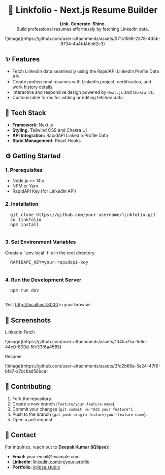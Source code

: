 <h1 align="center">📄 Linkfolio - Next.js Resume Builder</h1>
  <p align="center">
    <strong>Link. Generate. Shine.</strong><br>
    Build professional resumes effortlessly by fetching LinkedIn data.
  </p>

  <div align="center">
    ![image](https://github.com/user-attachments/assets/371c1568-2378-4d5b-9734-4a4fd4bb62c3)
  </div>

  <h2>✨ Features</h2>
  <ul>
    <li>Fetch LinkedIn data seamlessly using the RapidAPI LinkedIn Profile Data API.</li>
    <li>Create professional resumes with LinkedIn project, certification, and work history details.</li>
    <li>Interactive and responsive design powered by <code>Next.js</code> and <code>Chakra UI</code>.</li>
    <li>Customizable forms for adding or editing fetched data.</li>
  </ul>

  <h2>🚀 Tech Stack</h2>
  <ul>
    <li><strong>Framework:</strong> Next.js</li>
    <li><strong>Styling:</strong> Tailwind CSS and Chakra UI</li>
    <li><strong>API Integration:</strong> RapidAPI LinkedIn Profile Data</li>
    <li><strong>State Management:</strong> React Hooks</li>
  </ul>
  
  <h2>⚙️ Getting Started</h2>
  <h3>1. Prerequisites</h3>
  <ul>
    <li>Node.js >= 14.x</li>
    <li>NPM or Yarn</li>
    <li>RapidAPI Key (for LinkedIn API)</li>
  </ul>

  <h3>2. Installation</h3>
  <pre>
  git clone https://github.com/your-username/linkfolio.git
  cd linkfolio
  npm install
  </pre>

  <h3>3. Set Environment Variables</h3>
  Create a `.env.local` file in the root directory:
  <pre>
  RAPIDAPI_KEY=your-rapidapi-key
  </pre>

  <h3>4. Run the Development Server</h3>
  <pre>
  npm run dev
  </pre>
  Visit <a href="http://localhost:3000" target="_blank">http://localhost:3000</a> in your browser.

  <h2>🎨 Screenshots</h2>
  
  <p>LinkedIn Fetch</p>
  ![image](https://github.com/user-attachments/assets/1345a75a-1e6c-44c0-800d-5fc33f6a4585)
  <p>Resume</p>
  ![image](https://github.com/user-attachments/assets/3fd2b66a-5a24-47f6-bfa7-a7cc6ad58bca)



  <h2>🤝 Contributing</h2>
  <ol>
    <li>Fork the repository.</li>
    <li>Create a new branch (<code>feature/your-feature-name</code>).</li>
    <li>Commit your changes (<code>git commit -m "Add your feature"</code>).</li>
    <li>Push to the branch (<code>git push origin feature/your-feature-name</code>).</li>
    <li>Open a pull request.</li>
  </ol>

  <h2>📧 Contact</h2>
  <p>For inquiries, reach out to <strong>Deepak Kumar (iQlipse)</strong>:</p>
  <ul>
    <li><strong>Email:</strong> your-email@example.com</li>
    <li><strong>LinkedIn:</strong> <a href="https://linkedin.com/in/your-profile" target="_blank">linkedin.com/in/your-profile</a></li>
    <li><strong>Portfolio:</strong> <a href="https://www.iqlipse.studio" target="_blank">iqlipse.studio</a></li>
  </ul>















